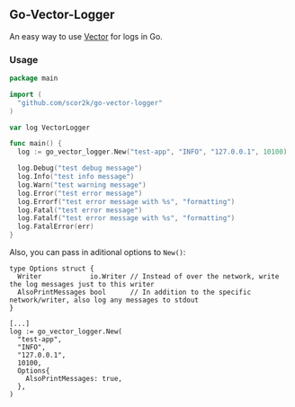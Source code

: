 ## Go-Vector-Logger

An easy way to use [Vector](https://vector.dev) for logs in Go.

### Usage

```go
package main

import (
  "github.com/scor2k/go-vector-logger"
)

var log VectorLogger

func main() {
  log := go_vector_logger.New("test-app", "INFO", "127.0.0.1", 10100)

  log.Debug("test debug message")
  log.Info("test info message")
  log.Warn("test warning message")
  log.Error("test error message")
  log.Errorf("test error message with %s", "formatting")
  log.Fatal("test error message")
  log.Fatalf("test error message with %s", "formatting")
  log.FatalError(err)
}
```

Also, you can pass in aditional options to `New()`:

```
type Options struct {
  Writer            io.Writer // Instead of over the network, write the log messages just to this writer
  AlsoPrintMessages bool      // In addition to the specific network/writer, also log any messages to stdout
}

[...]
log := go_vector_logger.New(
  "test-app",
  "INFO",
  "127.0.0.1",
  10100,
  Options{
    AlsoPrintMessages: true,
  },
)
